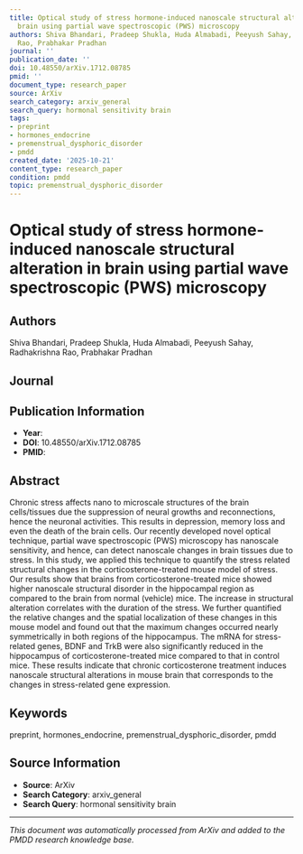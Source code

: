 ```yaml
---
title: Optical study of stress hormone-induced nanoscale structural alteration in
  brain using partial wave spectroscopic (PWS) microscopy
authors: Shiva Bhandari, Pradeep Shukla, Huda Almabadi, Peeyush Sahay, Radhakrishna
  Rao, Prabhakar Pradhan
journal: ''
publication_date: ''
doi: 10.48550/arXiv.1712.08785
pmid: ''
document_type: research_paper
source: ArXiv
search_category: arxiv_general
search_query: hormonal sensitivity brain
tags:
- preprint
- hormones_endocrine
- premenstrual_dysphoric_disorder
- pmdd
created_date: '2025-10-21'
content_type: research_paper
condition: pmdd
topic: premenstrual_dysphoric_disorder
---
```


# Optical study of stress hormone-induced nanoscale structural alteration in brain using partial wave spectroscopic (PWS) microscopy

## Authors
Shiva Bhandari, Pradeep Shukla, Huda Almabadi, Peeyush Sahay, Radhakrishna Rao, Prabhakar Pradhan

## Journal


## Publication Information
- **Year**: 
- **DOI**: 10.48550/arXiv.1712.08785
- **PMID**: 

## Abstract
Chronic stress affects nano to microscale structures of the brain cells/tissues due the suppression of neural growths and reconnections, hence the neuronal activities. This results in depression, memory loss and even the death of the brain cells. Our recently developed novel optical technique, partial wave spectroscopic (PWS) microscopy has nanoscale sensitivity, and hence, can detect nanoscale changes in brain tissues due to stress. In this study, we applied this technique to quantify the stress related structural changes in the corticosterone-treated mouse model of stress. Our results show that brains from corticosterone-treated mice showed higher nanoscale structural disorder in the hippocampal region as compared to the brain from normal (vehicle) mice. The increase in structural alteration correlates with the duration of the stress. We further quantified the relative changes and the spatial localization of these changes in this mouse model and found out that the maximum changes occurred nearly symmetrically in both regions of the hippocampus. The mRNA for stress-related genes, BDNF and TrkB were also significantly reduced in the hippocampus of corticosterone-treated mice compared to that in control mice. These results indicate that chronic corticosterone treatment induces nanoscale structural alterations in mouse brain that corresponds to the changes in stress-related gene expression.

## Keywords
preprint, hormones_endocrine, premenstrual_dysphoric_disorder, pmdd

## Source Information
- **Source**: ArXiv
- **Search Category**: arxiv_general
- **Search Query**: hormonal sensitivity brain

---
*This document was automatically processed from ArXiv and added to the PMDD research knowledge base.*
